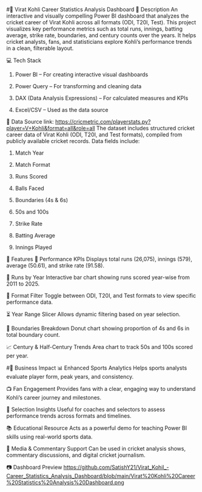 #🏏 Virat Kohli Career Statistics Analysis Dashboard
📝 Description
An interactive and visually compelling Power BI dashboard that analyzes the cricket career of Virat Kohli across all formats (ODI, T20I, Test). This project visualizes key performance metrics such as total runs, innings, batting average, strike rate, boundaries, and century counts over the years. It helps cricket analysts, fans, and statisticians explore Kohli’s performance trends in a clean, filterable layout.

💻 Tech Stack
1. Power BI – For creating interactive visual dashboards

2. Power Query – For transforming and cleaning data

3. DAX (Data Analysis Expressions) – For calculated measures and KPIs

4. Excel/CSV – Used as the data source

📂 Data Source
link: https://cricmetric.com/playerstats.py?player=V+Kohli&format=all&role=all
The dataset includes structured cricket career data of Virat Kohli (ODI, T20I, and Test formats), compiled from publicly available cricket records. Data fields include:

1. Match Year

2. Match Format

3. Runs Scored

4. Balls Faced

5. Boundaries (4s & 6s)

6. 50s and 100s

7. Strike Rate

8. Batting Average

9. Innings Played

🚀 Features
🎯 Performance KPIs
    Displays total runs (26,075), innings (579), average (50.61), and strike rate (91.58).

📅 Runs by Year
    Interactive bar chart showing runs scored year-wise from 2011 to 2025.

🧭 Format Filter
    Toggle between ODI, T20I, and Test formats to view specific performance data.

⏳ Year Range Slicer
    Allows dynamic filtering based on year selection.

🎯 Boundaries Breakdown
    Donut chart showing proportion of 4s and 6s in total boundary count.

📈 Century & Half-Century Trends
    Area chart to track 50s and 100s scored per year.

#📌 Business Impact
📊 Enhanced Sports Analytics
  Helps sports analysts evaluate player form, peak years, and consistency.

📺 Fan Engagement
  Provides fans with a clear, engaging way to understand Kohli’s career journey and milestones.

🏏 Selection Insights
  Useful for coaches and selectors to assess performance trends across formats and timelines.

📚 Educational Resource
  Acts as a powerful demo for teaching Power BI skills using real-world sports data.

🎥 Media & Commentary Support
  Can be used in cricket analysis shows, commentary discussions, and digital cricket journalism.

📷 Dashboard Preview
    https://github.com/SatishY21/Virat_Kohil_-Career_Statistics_Analysis_Dashboard/blob/main/Virat%20Kohli%20Career%20Statistics%20Analysis%20Dashboard.png
